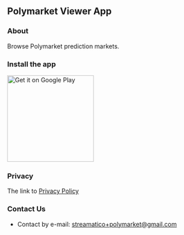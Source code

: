 ## Polymarket Viewer App

### About
Browse Polymarket prediction markets.

### Install the app
<p float="left" align="top">
  <a href='https://play.google.com/store/apps/details?id=com.streamatico.polymarketapp'><img alt='Get it on Google Play' src='https://play.google.com/intl/en_us/badges/static/images/badges/en_badge_web_generic.png' width="200" align="top"/></a>
</p>

### Privacy
The link to [Privacy Policy](../../polymarketapp/privacy_policy.md)

### Contact Us
- Contact by e-mail: <streamatico+polymarket@gmail.com> 